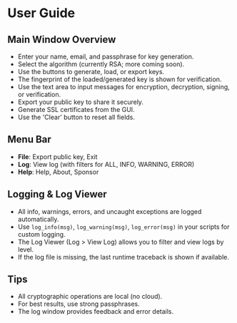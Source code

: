 # User Guide

## Main Window Overview
- Enter your name, email, and passphrase for key generation.
- Select the algorithm (currently RSA; more coming soon).
- Use the buttons to generate, load, or export keys.
- The fingerprint of the loaded/generated key is shown for verification.
- Use the text area to input messages for encryption, decryption, signing, or verification.
- Export your public key to share it securely.
- Generate SSL certificates from the GUI.
- Use the 'Clear' button to reset all fields.

## Menu Bar
- **File**: Export public key, Exit
- **Log**: View log (with filters for ALL, INFO, WARNING, ERROR)
- **Help**: Help, About, Sponsor

## Logging & Log Viewer
- All info, warnings, errors, and uncaught exceptions are logged automatically.
- Use `log_info(msg)`, `log_warning(msg)`, `log_error(msg)` in your scripts for custom logging.
- The Log Viewer (Log > View Log) allows you to filter and view logs by level.
- If the log file is missing, the last runtime traceback is shown if available.

## Tips
- All cryptographic operations are local (no cloud).
- For best results, use strong passphrases.
- The log window provides feedback and error details.
